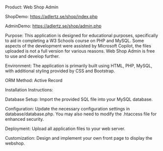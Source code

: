 Product: Web Shop Admin

ShopDemo: https://adlertz.se/shop/index.php

AdminDemo: https://adlertz.se/shop/admin.php

Purpose: This application is designed for educational purposes, specifically to aid in completing a W3 Schools course on PHP and MySQL. Some aspects of the development were assisted by Microsoft Copilot, the files uploaded is not a full version for various reasons. Web Shop Admin is free to use and develop further.

Environment: The application is primarily built using HTML, PHP, MySQL, with additional styling provided by CSS and Bootstrap.

ORM Method: Active Record

Installation Instructions:

Database Setup: Import the provided SQL file into your MySQL database.

Configuration: Update the necessary configuration settings in database/database.php. You may also need to modify the .htaccess file for enhanced security.

Deployment: Upload all application files to your web server.

Customization: Design and implement your own front page to display the webshop.
